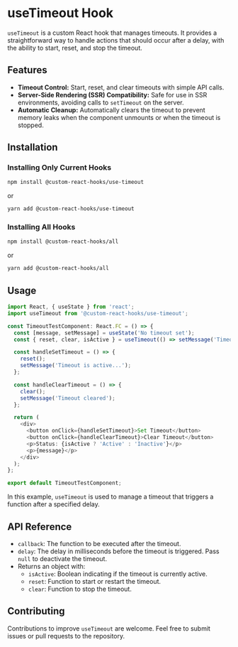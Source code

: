 # useTimeout Hook

`useTimeout` is a custom React hook that manages timeouts. It provides a straightforward way to handle actions that should occur after a delay, with the ability to start, reset, and stop the timeout.

## Features

- **Timeout Control:** Start, reset, and clear timeouts with simple API calls.
- **Server-Side Rendering (SSR) Compatibility:** Safe for use in SSR environments, avoiding calls to `setTimeout` on the server.
- **Automatic Cleanup:** Automatically clears the timeout to prevent memory leaks when the component unmounts or when the timeout is stopped.

## Installation

### Installing Only Current Hooks

```bash
npm install @custom-react-hooks/use-timeout
```

or

```bash
yarn add @custom-react-hooks/use-timeout
```

### Installing All Hooks

```sh
npm install @custom-react-hooks/all
```

or

```sh
yarn add @custom-react-hooks/all
```

## Usage

```typescript
import React, { useState } from 'react';
import useTimeout from '@custom-react-hooks/use-timeout';

const TimeoutTestComponent: React.FC = () => {
  const [message, setMessage] = useState('No timeout set');
  const { reset, clear, isActive } = useTimeout(() => setMessage('Timeout triggered'), 2000); // 2-second timeout

  const handleSetTimeout = () => {
    reset();
    setMessage('Timeout is active...');
  };

  const handleClearTimeout = () => {
    clear();
    setMessage('Timeout cleared');
  };

  return (
    <div>
      <button onClick={handleSetTimeout}>Set Timeout</button>
      <button onClick={handleClearTimeout}>Clear Timeout</button>
      <p>Status: {isActive ? 'Active' : 'Inactive'}</p>
      <p>{message}</p>
    </div>
  );
};

export default TimeoutTestComponent;
```

In this example, `useTimeout` is used to manage a timeout that triggers a function after a specified delay.

## API Reference

- `callback`: The function to be executed after the timeout.
- `delay`: The delay in milliseconds before the timeout is triggered. Pass `null` to deactivate the timeout.
- Returns an object with:
  - `isActive`: Boolean indicating if the timeout is currently active.
  - `reset`: Function to start or restart the timeout.
  - `clear`: Function to stop the timeout.

## Contributing

Contributions to improve `useTimeout` are welcome. Feel free to submit issues or pull requests to the repository.

